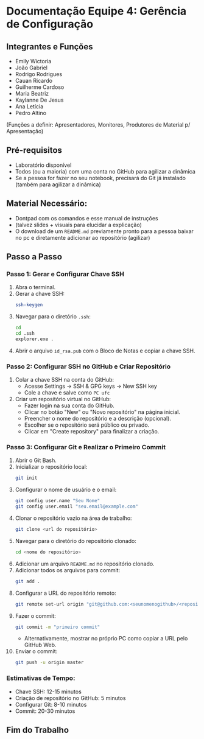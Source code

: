 # Documentação Equipe 4: Gerência de Configuração

## Integrantes e Funções
- Emily Wictoria
- João Gabriel
- Rodrigo Rodrigues
- Cauan Ricardo
- Guilherme Cardoso
- Maria Beatriz
- Kaylanne De Jesus
- Ana Letícia
- Pedro Altino

(Funções a definir: Apresentadores, Monitores, Produtores de Material p/ Apresentação)

## Pré-requisitos
- Laboratório disponível
- Todos (ou a maioria) com uma conta no GitHub para agilizar a dinâmica
- Se a pessoa for fazer no seu notebook, precisará do Git já instalado (também para agilizar a dinâmica)
  
## Material Necessário:
- Dontpad com os comandos e esse manual de instruções
- (talvez slides + visuais para elucidar a explicação)
- O download de um `README.md` previamente pronto para a pessoa baixar no pc e diretamente adicionar ao repositório (agilizar)

## Passo a Passo

### Passo 1: Gerar e Configurar Chave SSH
1. Abra o terminal.
2. Gerar a chave SSH:
   ```bash
   ssh-keygen
   ```
3. Navegar para o diretório `.ssh`:
   ```bash
   cd
   cd .ssh
   explorer.exe .
   ```
4. Abrir o arquivo `id_rsa.pub` com o Bloco de Notas e copiar a chave SSH.

### Passo 2: Configurar SSH no GitHub e Criar Repositório
1. Colar a chave SSH na conta do GitHub:
   - Acesse Settings -> SSH & GPG keys -> New SSH key
   - Cole a chave e salve como `PC ufc`
2. Criar um repositório virtual no GitHub:
   - Fazer login na sua conta do GitHub.
   - Clicar no botão "New" ou "Novo repositório" na página inicial.
   - Preencher o nome do repositório e a descrição (opcional).
   - Escolher se o repositório será público ou privado.
   - Clicar em "Create repository" para finalizar a criação.

### Passo 3: Configurar Git e Realizar o Primeiro Commit
1. Abrir o Git Bash.
2. Inicializar o repositório local:
   ```bash
   git init
   ```
3. Configurar o nome de usuário e o email:
   ```bash
   git config user.name "Seu Nome"
   git config user.email "seu.email@example.com"
   ```
4. Clonar o repositório vazio na área de trabalho:
   ```bash
   git clone <url do repositório>
   ```
5. Navegar para o diretório do repositório clonado:
   ```bash
   cd <nome do repositório>
   ```
6. Adicionar um arquivo `README.md` no repositório clonado.
7. Adicionar todos os arquivos para commit:
   ```bash
   git add .
   ```
8. Configurar a URL do repositório remoto:
   ```bash
   git remote set-url origin "git@github.com:<seunomenogithub>/<repositorioqvccriou>.git"
   ```
9. Fazer o commit:
   ```bash
   git commit -m "primeiro commit"
   ```
   - Alternativamente, mostrar no próprio PC como copiar a URL pelo GitHub Web.
10. Enviar o commit:
    ```bash
    git push -u origin master
    ```

### Estimativas de Tempo:
- Chave SSH: 12-15 minutos
- Criação de repositório no GitHub: 5 minutos
- Configurar Git: 8-10 minutos
- Commit: 20-30 minutos

## Fim do Trabalho
